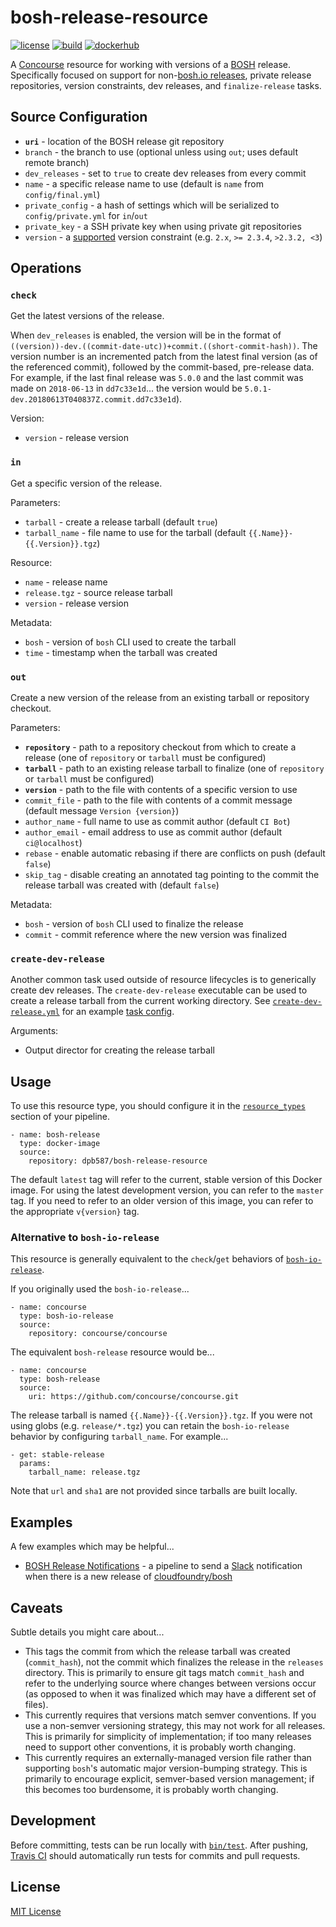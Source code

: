 # bosh-release-resource

[![license](https://img.shields.io/badge/license-mit-blue.svg?longCache=true)](LICENSE) [![build](https://travis-ci.org/dpb587/bosh-release-resource.svg)](https://travis-ci.org/dpb587/bosh-release-resource) [![dockerhub](https://img.shields.io/badge/dockerhub-latest-green.svg?longCache=true)](https://hub.docker.com/r/dpb587/bosh-release-resource/)

A [Concourse](https://concourse-ci.org/) resource for working with versions of a [BOSH](https://bosh.io/) release. Specifically focused on support for non-[bosh.io releases](https://bosh.io/releases), private release repositories, version constraints, dev releases, and `finalize-release` tasks.


## Source Configuration

 * **`uri`** - location of the BOSH release git repository
 * `branch` - the branch to use (optional unless using `out`; uses default remote branch)
 * `dev_releases` - set to `true` to create dev releases from every commit
 * `name` - a specific release name to use (default is `name` from `config/final.yml`)
 * `private_config` - a hash of settings which will be serialized to `config/private.yml` for `in`/`out`
 * `private_key` - a SSH private key when using private git repositories
 * `version` - a [supported](https://github.com/Masterminds/semver#basic-comparisons) version constraint (e.g. `2.x`, `>= 2.3.4`, `>2.3.2, <3`)


## Operations

### `check`

Get the latest versions of the release.

When `dev_releases` is enabled, the version will be in the format of `((version))-dev.((commit-date-utc))+commit.((short-commit-hash))`. The version number is an incremented patch from the latest final version (as of the referenced commit), followed by the commit-based, pre-release data. For example, if the last final release was `5.0.0` and the last commit was made on `2018-06-13` in `dd7c33e1d`... the version would be `5.0.1-dev.20180613T040837Z.commit.dd7c33e1d`).

Version:

 * `version` - release version


### `in`

Get a specific version of the release.

Parameters:

 * `tarball` - create a release tarball (default `true`)
 * `tarball_name` - file name to use for the tarball (default `{{.Name}}-{{.Version}}.tgz`)

Resource:

 * `name` - release name
 * `release.tgz` - source release tarball
 * `version` - release version

Metadata:

 * `bosh` - version of `bosh` CLI used to create the tarball
 * `time` - timestamp when the tarball was created


### `out`

Create a new version of the release from an existing tarball or repository checkout.

Parameters:

 * **`repository`** - path to a repository checkout from which to create a release (one of `repository` or `tarball` must be configured)
 * **`tarball`** - path to an existing release tarball to finalize (one of `repository` or `tarball` must be configured)
 * **`version`** - path to the file with contents of a specific version to use
 * `commit_file` - path to the file with contents of a commit message (default message `Version {version}`)
 * `author_name` - full name to use as commit author (default `CI Bot`)
 * `author_email` - email address to use as commit author (default `ci@localhost`)
 * `rebase` - enable automatic rebasing if there are conflicts on push (default `false`)
 * `skip_tag` - disable creating an annotated tag pointing to the commit the release tarball was created with (default `false`)

Metadata:

 * `bosh` - version of `bosh` CLI used to finalize the release
 * `commit` - commit reference where the new version was finalized


### `create-dev-release`

Another common task used outside of resource lifecycles is to generically create dev releases. The `create-dev-release` executable can be used to create a release tarball from the current working directory. See [`create-dev-release.yml`](tasks/create-dev-release.yml) for an example [task config](https://concourse-ci.org/tasks.html).

Arguments:

 * Output director for creating the release tarball


## Usage

To use this resource type, you should configure it in the [`resource_types`](https://concourse-ci.org/resource-types.html) section of your pipeline.

    - name: bosh-release
      type: docker-image
      source:
        repository: dpb587/bosh-release-resource

The default `latest` tag will refer to the current, stable version of this Docker image. For using the latest development version, you can refer to the `master` tag. If you need to refer to an older version of this image, you can refer to the appropriate `v{version}` tag.


### Alternative to `bosh-io-release`

This resource is generally equivalent to the `check`/`get` behaviors of [`bosh-io-release`](https://github.com/concourse/bosh-io-release-resource).

If you originally used the `bosh-io-release`...

    - name: concourse
      type: bosh-io-release
      source:
        repository: concourse/concourse

The equivalent `bosh-release` resource would be...

    - name: concourse
      type: bosh-release
      source:
        uri: https://github.com/concourse/concourse.git

The release tarball is named `{{.Name}}-{{.Version}}.tgz`. If you were not using globs (e.g. `release/*.tgz`) you can retain the `bosh-io-release` behavior by configuring `tarball_name`. For example...

    - get: stable-release
      params:
        tarball_name: release.tgz

Note that `url` and `sha1` are not provided since tarballs are built locally.


## Examples

A few examples which may be helpful...

 * [BOSH Release Notifications](examples/bosh-release-notifications.yml) - a pipeline to send a [Slack](https://slack.com/) notification when there is a new release of [cloudfoundry/bosh](https://github.com/cloudfoundry/bosh)


## Caveats

Subtle details you might care about...

 * This tags the commit from which the release tarball was created (`commit_hash`), not the commit which finalizes the release in the `releases` directory. This is primarily to ensure git tags match `commit_hash` and refer to the underlying source where changes between versions occur (as opposed to when it was finalized which may have a different set of files).
 * This currently requires that versions match semver conventions. If you use a non-semver versioning strategy, this may not work for all releases. This is primarily for simplicity of implementation; if too many releases need to support other conventions, it is probably worth changing.
 * This currently requires an externally-managed version file rather than supporting `bosh`'s automatic major version-bumping strategy. This is primarily to encourage explicit, semver-based version management; if this becomes too burdensome, it is probably worth changing.


## Development

Before committing, tests can be run locally with [`bin/test`](bin/test). After pushing, [Travis CI](https://travis-ci.org/) should automatically run tests for commits and pull requests.


## License

[MIT License](LICENSE)
